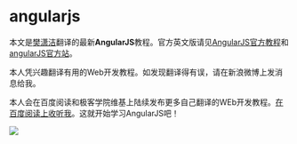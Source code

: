 # angularjs

本文是[樊潇洁](http://weibo.com/5596869470/profile?topnav=1&wvr=6)翻译的最新**AngularJS**教程。官方英文版请见[AngularJS官方教程](https://docs.angularjs.org/tutorial)和[angularJS官方站](https://angularjs.org)。

本人凭兴趣翻译有用的Web开发教程。如发现翻译得有误，请在新浪微博上发消息给我。

本人会在百度阅读和极客学院维基上陆续发布更多自己翻译的WEb开发教程。[在百度阅读上收听我](http://yuedu.baidu.com/partner/browse/profile?id=9a6e290e52ea551810a68775)。这就开始学习AngularJS吧！

![](https://angularjs.org/img/AngularJS-large.png)
